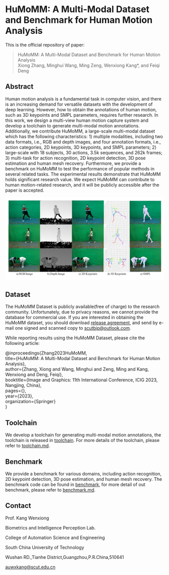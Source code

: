 # HuMoMM: A Multi-Modal Dataset and Benchmark for Human Motion Analysis

This is the official repository of paper:

>HuMoMM: A Multi-Modal Dataset and Benchmark for Human Motion Analysis  
>Xiong Zhang, Minghui Wang, Ming Zeng, Wenxiong Kang*, and Feiqi Deng


## Abstract
Human motion analysis is a fundamental task in computer vision, and there is an increasing demand for versatile datasets with the development of deep learning. However, how to obtain the annotations of human motion, such as 3D keypoints and SMPL parameters, requires further research. In this work, we design a multi-view human motion capture system and develop a toolchain to generate multi-modal motion annotations. Additionally, we contribute HuMoMM, a large-scale multi-modal dataset which has the following characteristics: 1) multiple modalities, including two data formats, i.e., RGB and depth images, and four annotation formats, i.e., action categories, 2D keypoints, 3D keypoints, and SMPL parameters; 2) large-scale with 18 subjects, 30 actions, 3.5k sequences, and 262k frames; 3) multi-task for action recognition, 2D keypoint detection, 3D pose estimation and human mesh recovery. Furthermore, we provide a benchmark on HuMoMM to test the performance of popular methods in several related tasks. The experimental results demonstrate that HuMoMM holds significant research value. We expect HuMoMM can contribute to human motion-related research, and it will be publicly accessible after the paper is accepted.

![multi_modal](./assets/multi_modal.jpg)

## Dataset
The HuMoMM Dataset is publicly available(free of charge) to the research community. Unfortunately, due to privacy reasons, we cannot provide the database for commercial use. If you are interested in obtaining the HuMoMM dataset, you should download [release agreement](./assets/HuMoMM%20Release%20Agreement.docx), and send by e-mail one signed and scanned copy to scutbip@outlook.com.

While reporting results using the HuMoMM Dataset, please cite the following article:

@inproceedings{Zhang2023HuMoMM,  
  title={HuMoMM: A Multi-Modal Dataset and Benchmark for Human Motion Analysis},  
  author={Zhang, Xiong and Wang, Minghui and Zeng, Ming and Kang, Wenxiong and Deng, Feiqi},  
  booktitle={Image and Graphics: 11th International Conference, ICIG 2023, Nangjing, China},  
  pages={},  
  year={2023},  
  organization={Springer}  
}  

## Toolchain
We develop a toolchain for generating multi-modal motion annotations, the toolchain is released in [toolchain](./toolchain). For more details of the toolchain, please refer to [toolchain.md](./toolchain/README.md).


## Benchmark
We provide a benchmark for various domains, including action recognition, 2D keypoint detection, 3D pose estimation, and human mesh recovery. The benchmark code can be found in [benchmark](./benchmark/), for more detail of out benchmark, please refer to [benchmark.md](./benchmark/README.md).


## Contact

Prof. Kang Wenxiong

Biometrics and Intelligence Perception Lab.

College of Automation Science and Engineering

South China University of Technology

Wushan RD.,Tianhe District,Guangzhou,P.R.China,510641

auwxkang@scut.edu.cn